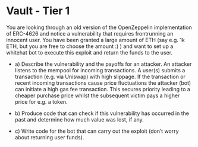 # Vault - Tier 1
You are looking through an old version of the OpenZeppelin implementation of ERC-4626 and notice a vulnerability that requires frontrunning an innocent user. You have been granted a large amount of ETH (say e.g. 1k ETH, but you are free to choose the amount :) ) and want to set up a whitehat bot to execute this exploit and return the funds to the user.


- a) Describe the vulnerability and the payoffs for an attacker.
An attacker listens to the mempool for incoming transactions. A user(s) submits a transaction (e.g. via Uniswap) with high slippage. If the transaction or recent incoming transactions cause price fluctuations the attacker (bot) can initiate a high gas fee transaction. This secures priority leading to a cheaper purchase price whilst the subsequent victim pays a higher price for e.g. a token.   

- b)  Produce code that can check if this vulnerability has occurred in the past and determine how much value was lost, if any.

- c)  Write code for the bot that can carry out the exploit (don’t worry about returning user funds).
